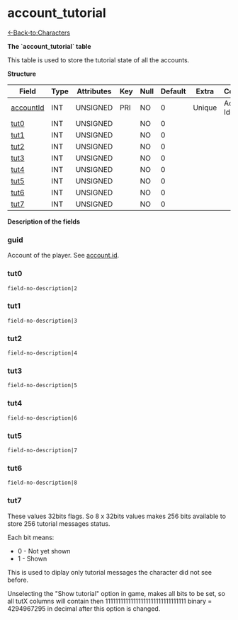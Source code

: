 # account\_tutorial

[<-Back-to:Characters](database-characters.md)

**The \`account\_tutorial\` table**

This table is used to store the tutorial state of all the accounts.

**Structure**

| Field          | Type | Attributes | Key | Null | Default | Extra  | Comment            |
| -------------- | ---- | ---------- | --- | ---- | ------- | ------ | ------------------ |
| [accountId][1] | INT  | UNSIGNED   | PRI | NO   | 0       | Unique | Account Identifier |
| [tut0][2]      | INT  | UNSIGNED   |     | NO   | 0       |        |                    |
| [tut1][3]      | INT  | UNSIGNED   |     | NO   | 0       |        |                    |
| [tut2][4]      | INT  | UNSIGNED   |     | NO   | 0       |        |                    |
| [tut3][5]      | INT  | UNSIGNED   |     | NO   | 0       |        |                    |
| [tut4][6]      | INT  | UNSIGNED   |     | NO   | 0       |        |                    |
| [tut5][7]      | INT  | UNSIGNED   |     | NO   | 0       |        |                    |
| [tut6][8]      | INT  | UNSIGNED   |     | NO   | 0       |        |                    |
| [tut7][9]      | INT  | UNSIGNED   |     | NO   | 0       |        |                    |

[1]: #accountid
[2]: #tut0
[3]: #tut1
[4]: #tut2
[5]: #tut3
[6]: #tut4
[7]: #tut5
[8]: #tut6
[9]: #tut7

**Description of the fields**

### guid

Account of the player. See [account.id](http://www.azerothcore.org/wiki/account#id).

### tut0

`field-no-description|2`

### tut1

`field-no-description|3`

### tut2

`field-no-description|4`

### tut3

`field-no-description|5`

### tut4

`field-no-description|6`

### tut5

`field-no-description|7`

### tut6

`field-no-description|8`

### tut7

These values 32bits flags. So 8 x 32bits values makes 256 bits available to store 256 tutorial messages status.

Each bit means:

- 0 - Not yet shown
- 1 - Shown

This is used to diplay only tutorial messages the character did not see before.

Unselecting the "Show tutorial" option in game, makes all bits to be set, so all tutX columns will contain then 11111111111111111111111111111111 binary = 4294967295 in decimal after this option is changed.

